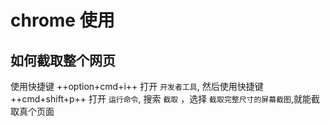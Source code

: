 # chrome 使用

## 如何截取整个网页

使用快捷键 ++option+cmd+i++ 打开 `开发者工具`,
然后使用快捷键 ++cmd+shift+p++ 打开 `运行命令`, 
搜索 `截取` ，选择 `截取完整尺寸的屏幕截图`,就能截取真个页面

